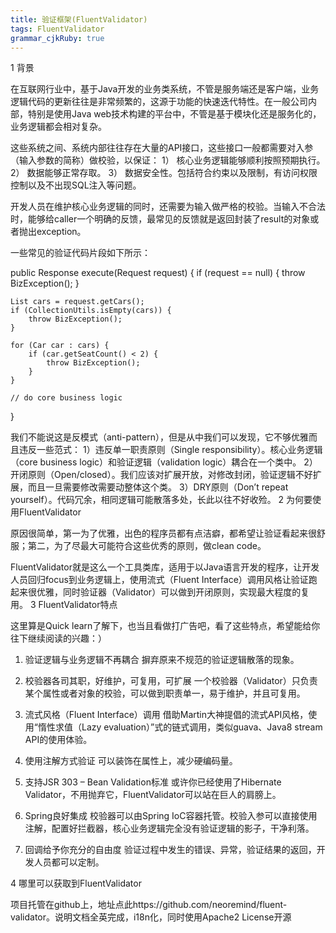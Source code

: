 ```yaml
---
title: 验证框架(FluentValidator)
tags: FluentValidator
grammar_cjkRuby: true
---
```

1 背景

在互联网行业中，基于Java开发的业务类系统，不管是服务端还是客户端，业务逻辑代码的更新往往是非常频繁的，这源于功能的快速迭代特性。在一般公司内部，特别是使用Java web技术构建的平台中，不管是基于模块化还是服务化的，业务逻辑都会相对复杂。

这些系统之间、系统内部往往存在大量的API接口，这些接口一般都需要对入参（输入参数的简称）做校验，以保证：
1） 核心业务逻辑能够顺利按照预期执行。
2） 数据能够正常存取。
3） 数据安全性。包括符合约束以及限制，有访问权限控制以及不出现SQL注入等问题。

开发人员在维护核心业务逻辑的同时，还需要为输入做严格的校验。当输入不合法时，能够给caller一个明确的反馈，最常见的反馈就是返回封装了result的对象或者抛出exception。

一些常见的验证代码片段如下所示：

public Response execute(Request request) {
    if (request == null) {
        throw BizException();
    }

    List cars = request.getCars();
    if (CollectionUtils.isEmpty(cars)) {
        throw BizException();
    }

    for (Car car : cars) {
        if (car.getSeatCount() < 2) {
            throw BizException(); 
        }
    }

    // do core business logic
}

我们不能说这是反模式（anti-pattern），但是从中我们可以发现，它不够优雅而且违反一些范式：
1）违反单一职责原则（Single responsibility）。核心业务逻辑（core business logic）和验证逻辑（validation logic）耦合在一个类中。
2）开闭原则（Open/closed）。我们应该对扩展开放，对修改封闭，验证逻辑不好扩展，而且一旦需要修改需要动整体这个类。
3）DRY原则（Don’t repeat yourself）。代码冗余，相同逻辑可能散落多处，长此以往不好收殓。
2 为何要使用FluentValidator

原因很简单，第一为了优雅，出色的程序员都有点洁癖，都希望让验证看起来很舒服；第二，为了尽最大可能符合这些优秀的原则，做clean code。

FluentValidator就是这么一个工具类库，适用于以Java语言开发的程序，让开发人员回归focus到业务逻辑上，使用流式（Fluent Interface）调用风格让验证跑起来很优雅，同时验证器（Validator）可以做到开闭原则，实现最大程度的复用。
3 FluentValidator特点

这里算是Quick learn了解下，也当且看做打广告吧，看了这些特点，希望能给你往下继续阅读的兴趣：）

1) 验证逻辑与业务逻辑不再耦合
摒弃原来不规范的验证逻辑散落的现象。

2) 校验器各司其职，好维护，可复用，可扩展
一个校验器（Validator）只负责某个属性或者对象的校验，可以做到职责单一，易于维护，并且可复用。

3) 流式风格（Fluent Interface）调用
借助Martin大神提倡的流式API风格，使用“惰性求值（Lazy evaluation）”式的链式调用，类似guava、Java8 stream API的使用体验。

4) 使用注解方式验证
可以装饰在属性上，减少硬编码量。

5) 支持JSR 303 – Bean Validation标准
或许你已经使用了Hibernate Validator，不用抛弃它，FluentValidator可以站在巨人的肩膀上。

6) Spring良好集成
校验器可以由Spring IoC容器托管。校验入参可以直接使用注解，配置好拦截器，核心业务逻辑完全没有验证逻辑的影子，干净利落。

7) 回调给予你充分的自由度
验证过程中发生的错误、异常，验证结果的返回，开发人员都可以定制。

4 哪里可以获取到FluentValidator

项目托管在github上，地址点此https://github.com/neoremind/fluent-validator。说明文档全英完成，i18n化，同时使用Apache2 License开源